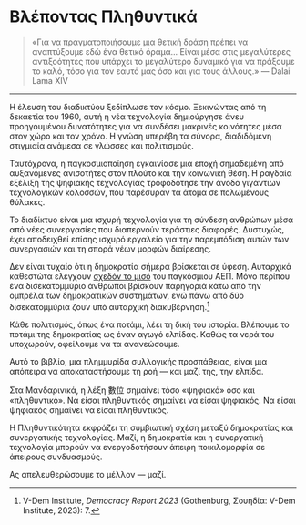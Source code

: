# Βλέποντας Πληθυντικά

> «Για να πραγματοποιήσουμε μια θετική δράση πρέπει να αναπτύξουμε εδώ ένα θετικό όραμα... Είναι μέσα στις μεγαλύτερες αντιξοότητες που υπάρχει το μεγαλύτερο δυναμικό για να πράξουμε το καλό, τόσο για τον εαυτό μας όσο και για τους άλλους.» — Dalai Lama XIV

---

Η έλευση του διαδικτύου ξεδίπλωσε τον κόσμο. Ξεκινώντας από τη δεκαετία του 1960, αυτή η νέα τεχνολογία δημιούργησε άνευ προηγουμένου δυνατότητες για να συνδέσει μακρινές κοινότητες μέσα στον χώρο και τον χρόνο. Η γνώση υπερέβη τα σύνορα, διαδιδόμενη στιγμιαία ανάμεσα σε γλώσσες και πολιτισμούς.

Ταυτόχρονα, η παγκοσμιοποίηση εγκαινίασε μια εποχή σημαδεμένη από αυξανόμενες ανισοτήτες στον πλούτο και την κοινωνική θέση. Η ραγδαία εξέλιξη της ψηφιακής τεχνολογίας τροφοδότησε την άνοδο γιγάντιων τεχνολογικών κολοσσών, που παρέσυραν τα άτομα σε πολωμένους θύλακες.

Το διαδίκτυο είναι μια ισχυρή τεχνολογία για τη σύνδεση ανθρώπων μέσα από νέες συνεργασίες που διαπερνούν τεράστιες διαφορές. Δυστυχώς, έχει αποδειχθεί επίσης ισχυρό εργαλείο για την παρεμπόδιση αυτών των συνεργασιών και τη σπορά νέων μορφών διαίρεσης.

Δεν είναι τυχαίο ότι η δημοκρατία σήμερα βρίσκεται σε ύφεση. Αυταρχικά καθεστώτα ελέγχουν [σχεδόν το μισό](https://www.v-dem.net/documents/29/V-dem_democracyreport2023_lowres.pdf) του παγκόσμιου ΑΕΠ. Μόνο περίπου ένα δισεκατομμύριο άνθρωποι βρίσκουν παρηγοριά κάτω από την ομπρέλα των δημοκρατικών συστημάτων, ενώ πάνω από δύο δισεκατομμύρια ζουν υπό αυταρχική διακυβέρνηση.[^VDem] 

[^VDem]: V-Dem Institute, *Democracy Report 2023* (Gothenburg, Σουηδία: V-Dem Institute, 2023): 7.

Κάθε πολιτισμός, όπως ένα ποτάμι, λέει τη δική του ιστορία. Βλέπουμε το ποτάμι της δημοκρατίας ως έναν αγωγό ελπίδας. Καθώς τα νερά του υποχωρούν, οφείλουμε να τα ανανεώσουμε.

Αυτό το βιβλίο, μια πλημμυρίδα συλλογικής προσπάθειας, είναι μια απόπειρα να αποκαταστήσουμε τη ροή — και μαζί της, την ελπίδα.

Στα Μανδαρινικά, η λέξη 數位 σημαίνει τόσο «ψηφιακό» όσο και «πληθυντικό».  Να είσαι πληθυντικός σημαίνει να είσαι ψηφιακός. Να είσαι ψηφιακός σημαίνει να είσαι πληθυντικός.

Η Πληθυντικότητα εκφράζει τη συμβιωτική σχέση μεταξύ δημοκρατίας και συνεργατικής τεχνολογίας.  Μαζί, η δημοκρατία και η συνεργατική τεχνολογία μπορούν να ενεργοδοτήσουν άπειρη ποικιλομορφία σε άπειρους συνδυασμούς.

Ας απελευθερώσουμε το μέλλον — μαζί.
